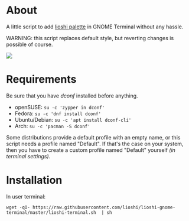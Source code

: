 # About

A little script to add [lioshi palette](https://github.com/lioshi/vscode-lioshi-theme) in GNOME Terminal without any hassle. 

WARNING: this script replaces default style, but reverting changes is possible of course.

![](https://raw.githubusercontent.com/lioshi/lioshi-gnome-terminal/master/lioshi-term-colors.jpg)



# Requirements

Be sure that you have *dconf* installed before anything.
- openSUSE: `su -c 'zypper in dconf'`
- Fedora: `su -c 'dnf install dconf'`
- Ubuntu/Debian: `su -c 'apt install dconf-cli'`
- Arch: `su -c 'pacman -S dconf'`

Some distributions provide a default profile with an empty name, or this script needs a profile named "Default". If that's the case on your system, then you have to create a custom profile named "Default" yourself _(in terminal settings)_.

# Installation

In user terminal:

`wget -qO- https://raw.githubusercontent.com/lioshi/lioshi-gnome-terminal/master/lioshi-terminal.sh  | sh`
